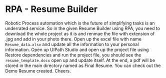# RPA - Resume Builder
Robotic Process automation which is the future of simplifying tasks is an underrated service.
So in the given Resume Builder using RPA, you need to download the whole project as it is and renmae the file with extension of .jpg and add in your photo there. Open up the excel file with name `Resume_data.xlsx` and update all the information to your personal information. 
Open up UIPath Studio and open up the project file using Restore dependencies and run the project file, you should see the `resume_template.docx` open up and update itself. 
At the end, a pdf will be stored in the main directory named as Final Resume. You can check out the Demo Resume created.
Cheers.
